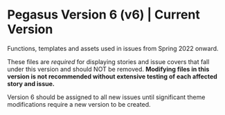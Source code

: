 # Pegasus Version 6 (v6) | Current Version

Functions, templates and assets used in issues from Spring 2022 onward.

These files are *required* for displaying stories and issue covers that fall under this version and should NOT be removed.  **Modifying files in this version is not recommended without extensive testing of each affected story and issue.**

Version 6 should be assigned to all new issues until significant theme modifications require a new version to be created.
